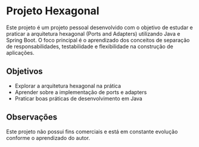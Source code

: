 # Projeto Hexagonal

Este projeto é um projeto pessoal desenvolvido com o objetivo de estudar e praticar a arquitetura hexagonal (Ports and Adapters) utilizando Java e Spring Boot. O foco principal é o aprendizado dos conceitos de separação de responsabilidades, testabilidade e flexibilidade na construção de aplicações.

## Objetivos
- Explorar a arquitetura hexagonal na prática
- Aprender sobre a implementação de ports e adapters
- Praticar boas práticas de desenvolvimento em Java

## Observações
Este projeto não possui fins comerciais e está em constante evolução conforme o aprendizado do autor.
